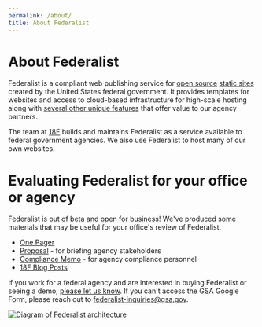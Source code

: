 ```yaml
---
permalink: /about/
title: About Federalist
---
```

# About Federalist

Federalist is a compliant web publishing service for [open source](https://github.com/18F/federalist) [static sites](https://18f.gsa.gov/2016/07/11/conversation-about-static-dynamic-websites/) created by the United States federal government. It provides templates for websites and access to cloud-based infrastructure for high-scale hosting along with [several other unique features](https://federalist.18f.gov/features/) that offer value to our agency partners.

The team at [18F](https://18f.gsa.gov/) builds and maintains Federalist as a service available to federal government agencies. We also use Federalist to host many of our own websites.

# Evaluating Federalist for your office or agency

Federalist is [out of beta and open for business](https://18f.gsa.gov/2017/06/01/federalist-is-out-of-beta-and-open-for-business/)! We've produced some materials that may be useful for your office's review of Federalist.

  * [One Pager]({{site.baseurl}}/assets/documents/Federalist-One-Pager.pdf)
  * [Proposal]({{site.baseurl}}/assets/documents/Federalist-Proposal.pdf) - for briefing agency stakeholders
  * [Compliance Memo]({{site.baseurl}}/assets/documents/Federalist-Compliance-Memo.pdf) - for agency compliance personnel
  * [18F Blog Posts](https://18f.gsa.gov/tags/federalist/)

If you work for a federal agency and are interested in buying Federalist or seeing a demo, [please let us know](https://docs.google.com/forms/d/1iB8aW7c9r1QH3s8XElQCrnXRGjAiPUYpWG1CMeEqGIo/viewform). If you can't access the GSA Google Form, please reach out to federalist-inquiries@gsa.gov.

[![Diagram of Federalist architecture]({{site.baseurl}}/assets/images/how-federalist-works-diagram.png)]({{site.baseurl}}/assets/documents/how-federalist-works-diagram.pdf)
